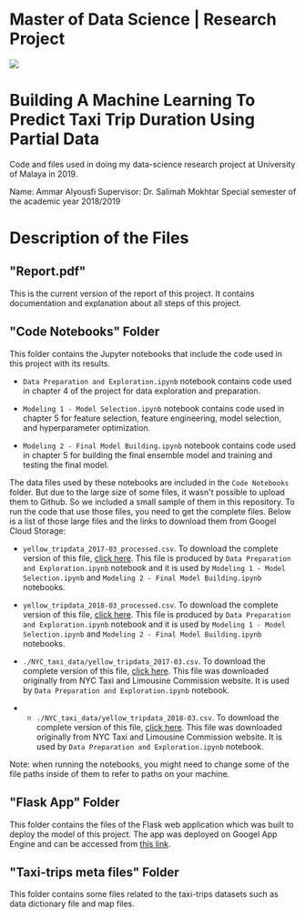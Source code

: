 # Master of Data Science | Research Project

![](https://images.unsplash.com/photo-1531579234-a0a99da45460?ixlib=rb-1.2.1&ixid=eyJhcHBfaWQiOjEyMDd9&auto=format&fit=crop&w=3367&q=80)

# Building A Machine Learning To Predict Taxi Trip Duration Using Partial Data

Code and files used in doing my data-science research project at University of Malaya in 2019.

Name: Ammar Alyousfi
Supervisor: Dr. Salimah Mokhtar
Special semester of the academic year 2018/2019

# Description of the Files

## "Report.pdf"

This is the current version of the report of this project. It contains documentation and explanation about all steps of this project.

## "Code Notebooks" Folder

This folder contains the Jupyter notebooks that include the code used in this project with its results. 

* `Data Preparation and Exploration.ipynb` notebook contains code used in chapter 4 of the project for data exploration and preparation.

* `Modeling 1 - Model Selection.ipynb` notebook contains code used in chapter 5 for feature selection, feature engineering, model selection, and hyperparameter optimization.

* `Modeling 2 - Final Model Building.ipynb` notebook contains code used in chapter 5 for building the final ensemble model and  training and testing the final model.

The data files used by these notebooks are included in the `Code Notebooks` folder. But due to the large size of some files, it wasn't possible to upload them to Github. So we included a small sample of them in this repository. To run the code that use those files, you need to get the complete files. Below is a list of those large files and the links to download them from Googel Cloud Storage:

* `yellow_tripdata_2017-03_processed.csv`. To download the complete version of this file, [click here](https://storage.googleapis.com/research_project_um/yellow_tripdata_2017-03_processed.csv). This file is produced by `Data Preparation and Exploration.ipynb` notebook and it is used by `Modeling 1 - Model Selection.ipynb` and `Modeling 2 - Final Model Building.ipynb` notebooks.

* `yellow_tripdata_2018-03_processed.csv`. To download the complete version of this file, [click here](https://storage.googleapis.com/research_project_um/yellow_tripdata_2018-03_processed.csv). This file is produced by `Data Preparation and Exploration.ipynb` notebook and it is used by `Modeling 1 - Model Selection.ipynb` and `Modeling 2 - Final Model Building.ipynb` notebooks.

* `./NYC_taxi_data/yellow_tripdata_2017-03.csv`. To download the complete version of this file, [click here](https://storage.googleapis.com/research_project_um/yellow_tripdata_2017-03.csv). This file was downloaded originally from NYC Taxi and Limousine Commission website. It is used by `Data Preparation and Exploration.ipynb` notebook.

* * `./NYC_taxi_data/yellow_tripdata_2018-03.csv`. To download the complete version of this file, [click here](https://storage.googleapis.com/research_project_um/yellow_tripdata_2018-03.csv). This file was downloaded originally from NYC Taxi and Limousine Commission website. It is used by `Data Preparation and Exploration.ipynb` notebook.

Note: when running the notebooks, you might need to change some of the file paths inside of them to refer to paths on your machine.

## "Flask App" Folder

This folder contains the files of the Flask web application which was built to deploy the model of this project. The app was deployed on Googel App Engine and can be accessed from [this link](https://cohesive-bonbon-246315.appspot.com/).

## "Taxi-trips meta files" Folder

This folder contains some files related to the taxi-trips datasets such as data dictionary file and map files.
